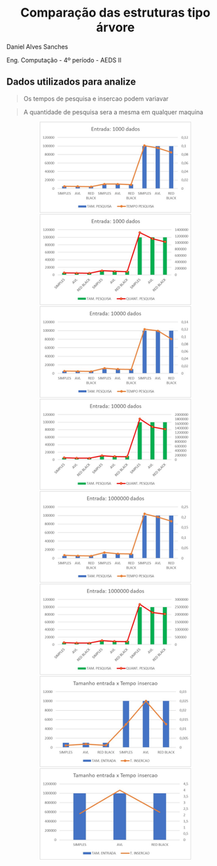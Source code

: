 <h1 align="center"> Comparação das estruturas tipo árvore</h1>

Daniel Alves Sanches

Eng. Computação - 4º período - AEDS II

## Dados utilizados para analize

> Os tempos de pesquisa e insercao podem variavar

> A quantidade de pesquisa sera a mesma em qualquer maquina

<p align="center">
    <img src="src/img/1.jpeg" alt="teste" width="350"></img>
    <img src="src/img/4.jpeg" alt="teste" width="350"></img>
    <img src="src/img/2.jpeg" alt="teste" width="350"></img>
    <img src="src/img/5.jpeg" alt="teste"   width="350"></img>
    <img src="src/img/3.jpeg" alt="teste" width="350"></img>
    <img src="src/img/6.jpeg" alt="teste" width="350"></img>
    <img src="src/img/7.jpeg" alt="teste" width="350"></img>
    <img src="src/img/8.jpeg" alt="teste" width="350"></img>
</p>